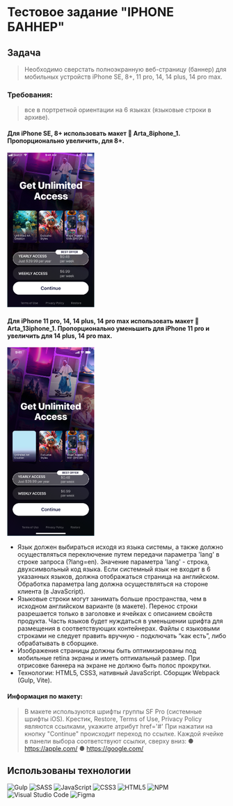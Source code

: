 # Тестовое задание "IPHONE БАННЕР"

## Задача

> Необходимо сверстать полноэкранную веб-страницу (баннер) для мобильных устройств iPhone SE, 8+, 11 pro, 14, 14 plus, 14 pro max. 

### Требования:
> все в портретной ориентации 
> на 6 языках (языковые строки в архиве). 

#### Для iPhone SE, 8+ использовать макет 🎨 Arta_8iphone_1. Пропорционально увеличить, для 8+.

<img width="200px" src="/src/images/Arta_8iphone_1.png" alt="Arta_8iphone"/>

#### Для iPhone 11 pro, 14, 14 plus, 14 pro max использовать макет 🎨 Arta_13iphone_1. Пропорционально уменьшить для iPhone 11 pro и увеличить для 14 plus, 14 pro max.

<img width="200px" src="/src/images/Arta_13iphone_1.png" alt="Arta_13iphone"/>

* Язык должен выбираться исходя из языка системы, а также должно осуществляться переключение путем передачи параметра 'lang' в строке запроса (?lang=en). Значение параметра 'lang' - строка, двухсимвольный код языка. Если системный язык не входит в 6 указанных языков, должна отображаться страница на английском. Обработка параметра lang должна осуществляться на стороне клиента (в JavaScript). 
* Языковые строки могут занимать больше пространства, чем в исходном английском варианте (в макете). Перенос строки разрешается только в заголовке и ячейках с описанием свойств продукта. Часть языков будет нуждаться в уменьшении шрифта для размещения в соответствующих контейнерах. Файлы с языковыми строками не следует править вручную - подключать “как есть”, либо обрабатывать в сборщике.
* Изображения страницы должны быть оптимизированы под мобильные retina экраны и иметь оптимальный размер. При отрисовке баннера на экране не должно быть полос прокрутки.
* Технологии: HTML5, CSS3, нативный JavaScript. Сборщик Webpack (Gulp, Vite).

#### Информация по макету: 
> В макете используются шрифты группы SF Pro (системные шрифты iOS). Крестик, Restore, Terms of Use, Privacy Policy являются ссылками, укажите атрибут href='#' При нажатии на кнопку "Continue" происходит переход по ссылке. Каждой ячейке в панели выбора соответствуют ссылки, сверху вниз: 
● https://apple.com/ 
● https://google.com/ 


## Использованы технологии

![Gulp](https://img.shields.io/badge/GULP-%23CF4647.svg?style=for-the-badge&logo=gulp&logoColor=white)
![SASS](https://img.shields.io/badge/SASS-hotpink.svg?style=for-the-badge&logo=SASS&logoColor=white)
![JavaScript](https://img.shields.io/badge/javascript-%23323330.svg?style=for-the-badge&logo=javascript&logoColor=%23F7DF1E)
![CSS3](https://img.shields.io/badge/css3-%231572B6.svg?style=for-the-badge&logo=css3&logoColor=white)
![HTML5](https://img.shields.io/badge/html5-%23E34F26.svg?style=for-the-badge&logo=html5&logoColor=white)
![NPM](https://img.shields.io/badge/NPM-%23CB3837.svg?style=for-the-badge&logo=npm&logoColor=white)
![Visual Studio Code](https://img.shields.io/badge/Visual%20Studio%20Code-0078d7.svg?style=for-the-badge&logo=visual-studio-code&logoColor=white)
![Figma](https://img.shields.io/badge/figma-%23F24E1E.svg?style=for-the-badge&logo=figma&logoColor=white)
